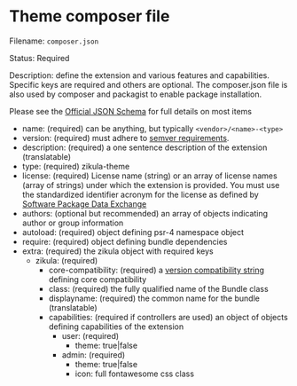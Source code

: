 # Theme composer file

Filename: `composer.json`

Status: Required

Description: define the extension and various features and capabilities. Specific keys are required and others are optional.
The composer.json file is also used by composer and packagist to enable package installation.

Please see the [Official JSON Schema](https://getcomposer.org/doc/04-schema.md) for full details on most items

- name: (required) can be anything, but typically `<vendor>/<name>-<type>`
- version: (required) must adhere to [semver requirements](http://semver.org).
- description: (required) a one sentence description of the extension (translatable)
- type: (required) zikula-theme
- license: (required) License name (string) or an array of license names (array of strings) under which the extension 
  is provided. You must use the standardized identifier acronym for the license as defined by 
  [Software Package Data Exchange](http://spdx.org/licenses/)
- authors: (optional but recommended) an array of objects indicating author or group information
- autoload: (required) object defining psr-4 namespace object
- require: (required) object defining bundle dependencies
- extra: (required) the zikula object with required keys
  - zikula: (required)
    - core-compatibility: (required) a [version compatibility string](https://getcomposer.org/doc/01-basic-usage.md#package-versions) defining core compatibility
    - class: (required) the fully qualified name of the Bundle class
    - displayname: (required) the common name for the bundle (translatable)
    - capabilities: (required if controllers are used) an object of objects defining capabilities of the extension
      - user: (required)
        - theme: true|false
      - admin: (required)
        - theme: true|false
        - icon: full fontawesome css class
